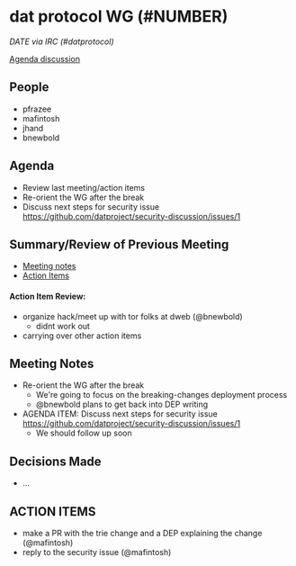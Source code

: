 # dat protocol WG (#NUMBER)

*DATE via IRC (#datprotocol)*

[Agenda discussion](https://github.com/datprotocol/working-group/issues/27)

## People

* pfrazee
* mafintosh
* jhand
* bnewbold

## Agenda

* Review last meeting/action items
* Re-orient the WG after the break
* Discuss next steps for security issue https://github.com/datproject/security-discussion/issues/1

## Summary/Review of Previous Meeting

* [Meeting notes](https://github.com/datprotocol/working-group/blob/master/meeting-notes/12-20June2018.md)
* [Action Items](https://github.com/datprotocol/working-group/issues/28)

#### Action Item Review:

* organize hack/meet up with tor folks at dweb (@bnewbold)
  * didnt work out
* carrying over other action items

## Meeting Notes

* Re-orient the WG after the break
    * We're going to focus on the breaking-changes deployment process
    * @bnewbold plans to get back into DEP writing
* AGENDA ITEM: Discuss next steps for security issue https://github.com/datproject/security-discussion/issues/1
    * We should follow up soon

## Decisions Made

* ...

## ACTION ITEMS

* make a PR with the trie change and a DEP explaining the change (@mafintosh)
* reply to the security issue (@mafintosh)
